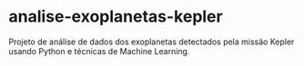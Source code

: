 # analise-exoplanetas-kepler
Projeto de análise de dados dos exoplanetas detectados pela missão Kepler usando Python e técnicas de Machine Learning.

